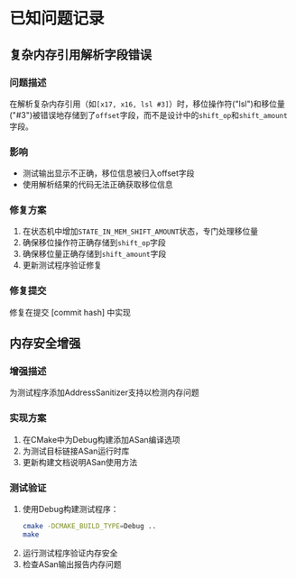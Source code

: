 # 已知问题记录

## 复杂内存引用解析字段错误

### 问题描述
在解析复杂内存引用（如`[x17, x16, lsl #3]`）时，移位操作符("lsl")和移位量("#3")被错误地存储到了`offset`字段，而不是设计中的`shift_op`和`shift_amount`字段。

### 影响
- 测试输出显示不正确，移位信息被归入offset字段
- 使用解析结果的代码无法正确获取移位信息

### 修复方案
1. 在状态机中增加`STATE_IN_MEM_SHIFT_AMOUNT`状态，专门处理移位量
2. 确保移位操作符正确存储到`shift_op`字段
3. 确保移位量正确存储到`shift_amount`字段
4. 更新测试程序验证修复

### 修复提交
修复在提交 [commit hash] 中实现

## 内存安全增强

### 增强描述
为测试程序添加AddressSanitizer支持以检测内存问题

### 实现方案
1. 在CMake中为Debug构建添加ASan编译选项
2. 为测试目标链接ASan运行时库
3. 更新构建文档说明ASan使用方法

### 测试验证
1. 使用Debug构建测试程序：
   ```bash
   cmake -DCMAKE_BUILD_TYPE=Debug ..
   make
   ```
2. 运行测试程序验证内存安全
3. 检查ASan输出报告内存问题